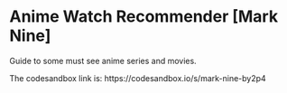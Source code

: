 <h1>Anime Watch Recommender [Mark Nine] </h1>
Guide to some must see anime series and movies.

<p>
The codesandbox link is:  https://codesandbox.io/s/mark-nine-by2p4
</p>


